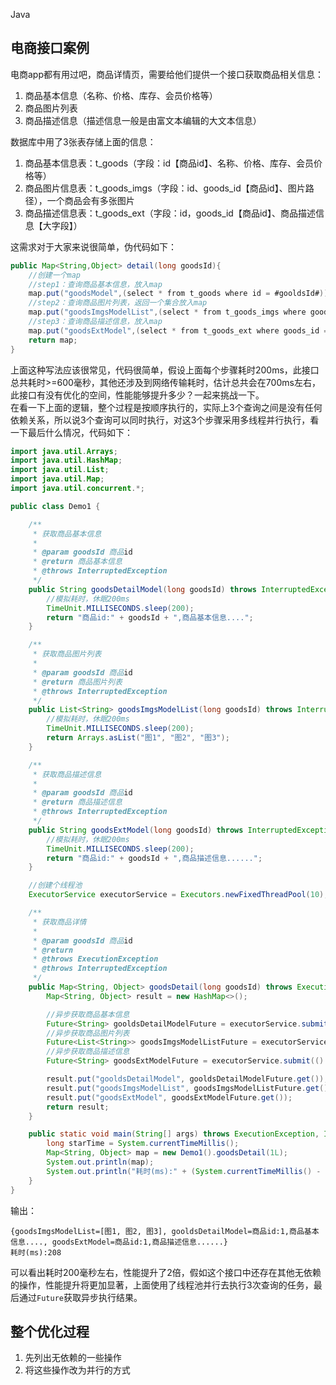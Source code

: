 Java
<a name="xctS3"></a>
## 电商接口案例
电商app都有用过吧，商品详情页，需要给他们提供一个接口获取商品相关信息：

1. 商品基本信息（名称、价格、库存、会员价格等）
2. 商品图片列表
3. 商品描述信息（描述信息一般是由富文本编辑的大文本信息）

数据库中用了3张表存储上面的信息：

1. 商品基本信息表：t_goods（字段：id【商品id】、名称、价格、库存、会员价格等）
2. 商品图片信息表：t_goods_imgs（字段：id、goods_id【商品id】、图片路径），一个商品会有多张图片
3. 商品描述信息表：t_goods_ext（字段：id，goods_id【商品id】、商品描述信息【大字段】）

这需求对于大家来说很简单，伪代码如下：
```java
public Map<String,Object> detail(long goodsId){
    //创建一个map
    //step1：查询商品基本信息，放入map
    map.put("goodsModel",(select * from t_goods where id = #gooldsId#));
    //step2：查询商品图片列表，返回一个集合放入map
    map.put("goodsImgsModelList",(select * from t_goods_imgs where goods_id = #gooldsId#));
    //step3：查询商品描述信息，放入map
    map.put("goodsExtModel",(select * from t_goods_ext where goods_id = #gooldsId#));
    return map;
}
```
上面这种写法应该很常见，代码很简单，假设上面每个步骤耗时200ms，此接口总共耗时>=600毫秒，其他还涉及到网络传输耗时，估计总共会在700ms左右，此接口有没有优化的空间，性能能够提升多少？一起来挑战一下。<br />在看一下上面的逻辑，整个过程是按顺序执行的，实际上3个查询之间是没有任何依赖关系，所以说3个查询可以同时执行，对这3个步骤采用多线程并行执行，看一下最后什么情况，代码如下：
```java
import java.util.Arrays;
import java.util.HashMap;
import java.util.List;
import java.util.Map;
import java.util.concurrent.*;

public class Demo1 {

    /**
     * 获取商品基本信息
     *
     * @param goodsId 商品id
     * @return 商品基本信息
     * @throws InterruptedException
     */
    public String goodsDetailModel(long goodsId) throws InterruptedException {
        //模拟耗时，休眠200ms
        TimeUnit.MILLISECONDS.sleep(200);
        return "商品id:" + goodsId + ",商品基本信息....";
    }

    /**
     * 获取商品图片列表
     *
     * @param goodsId 商品id
     * @return 商品图片列表
     * @throws InterruptedException
     */
    public List<String> goodsImgsModelList(long goodsId) throws InterruptedException {
        //模拟耗时，休眠200ms
        TimeUnit.MILLISECONDS.sleep(200);
        return Arrays.asList("图1", "图2", "图3");
    }

    /**
     * 获取商品描述信息
     *
     * @param goodsId 商品id
     * @return 商品描述信息
     * @throws InterruptedException
     */
    public String goodsExtModel(long goodsId) throws InterruptedException {
        //模拟耗时，休眠200ms
        TimeUnit.MILLISECONDS.sleep(200);
        return "商品id:" + goodsId + ",商品描述信息......";
    }

    //创建个线程池
    ExecutorService executorService = Executors.newFixedThreadPool(10);

    /**
     * 获取商品详情
     *
     * @param goodsId 商品id
     * @return
     * @throws ExecutionException
     * @throws InterruptedException
     */
    public Map<String, Object> goodsDetail(long goodsId) throws ExecutionException, InterruptedException {
        Map<String, Object> result = new HashMap<>();

        //异步获取商品基本信息
        Future<String> gooldsDetailModelFuture = executorService.submit(() -> goodsDetailModel(goodsId));
        //异步获取商品图片列表
        Future<List<String>> goodsImgsModelListFuture = executorService.submit(() -> goodsImgsModelList(goodsId));
        //异步获取商品描述信息
        Future<String> goodsExtModelFuture = executorService.submit(() -> goodsExtModel(goodsId));

        result.put("gooldsDetailModel", gooldsDetailModelFuture.get());
        result.put("goodsImgsModelList", goodsImgsModelListFuture.get());
        result.put("goodsExtModel", goodsExtModelFuture.get());
        return result;
    }

    public static void main(String[] args) throws ExecutionException, InterruptedException {
        long starTime = System.currentTimeMillis();
        Map<String, Object> map = new Demo1().goodsDetail(1L);
        System.out.println(map);
        System.out.println("耗时(ms):" + (System.currentTimeMillis() - starTime));
    }
}
```
输出：
```
{goodsImgsModelList=[图1, 图2, 图3], gooldsDetailModel=商品id:1,商品基本信息...., goodsExtModel=商品id:1,商品描述信息......}
耗时(ms):208
```
可以看出耗时200毫秒左右，性能提升了2倍，假如这个接口中还存在其他无依赖的操作，性能提升将更加显著，上面使用了线程池并行去执行3次查询的任务，最后通过`Future`获取异步执行结果。
<a name="jmg0Y"></a>
## 整个优化过程

1. 先列出无依赖的一些操作
2. 将这些操作改为并行的方式
